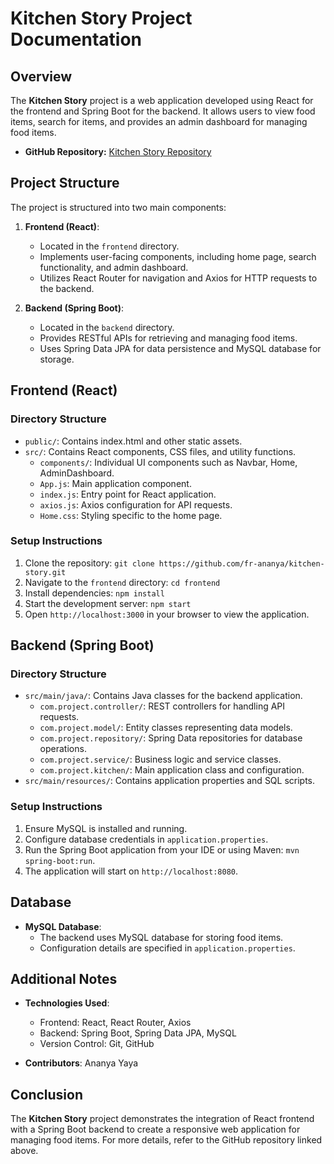 # Kitchen Story Project Documentation

## Overview

The **Kitchen Story** project is a web application developed using React for the frontend and Spring Boot for the backend. It allows users to view food items, search for items, and provides an admin dashboard for managing food items.

- **GitHub Repository:** [Kitchen Story Repository](https://github.com/fr-ananya/kitchen-story)

## Project Structure

The project is structured into two main components:

1. **Frontend (React)**:
   - Located in the `frontend` directory.
   - Implements user-facing components, including home page, search functionality, and admin dashboard.
   - Utilizes React Router for navigation and Axios for HTTP requests to the backend.

2. **Backend (Spring Boot)**:
   - Located in the `backend` directory.
   - Provides RESTful APIs for retrieving and managing food items.
   - Uses Spring Data JPA for data persistence and MySQL database for storage.

## Frontend (React)

### Directory Structure

- `public/`: Contains index.html and other static assets.
- `src/`: Contains React components, CSS files, and utility functions.
  - `components/`: Individual UI components such as Navbar, Home, AdminDashboard.
  - `App.js`: Main application component.
  - `index.js`: Entry point for React application.
  - `axios.js`: Axios configuration for API requests.
  - `Home.css`: Styling specific to the home page.

### Setup Instructions

1. Clone the repository: `git clone https://github.com/fr-ananya/kitchen-story.git`
2. Navigate to the `frontend` directory: `cd frontend`
3. Install dependencies: `npm install`
4. Start the development server: `npm start`
5. Open `http://localhost:3000` in your browser to view the application.

## Backend (Spring Boot)

### Directory Structure

- `src/main/java/`: Contains Java classes for the backend application.
  - `com.project.controller/`: REST controllers for handling API requests.
  - `com.project.model/`: Entity classes representing data models.
  - `com.project.repository/`: Spring Data repositories for database operations.
  - `com.project.service/`: Business logic and service classes.
  - `com.project.kitchen/`: Main application class and configuration.
- `src/main/resources/`: Contains application properties and SQL scripts.

### Setup Instructions

1. Ensure MySQL is installed and running.
2. Configure database credentials in `application.properties`.
3. Run the Spring Boot application from your IDE or using Maven: `mvn spring-boot:run`.
4. The application will start on `http://localhost:8080`.

## Database

- **MySQL Database**:
  - The backend uses MySQL database for storing food items.
  - Configuration details are specified in `application.properties`.

## Additional Notes

- **Technologies Used**:
  - Frontend: React, React Router, Axios
  - Backend: Spring Boot, Spring Data JPA, MySQL
  - Version Control: Git, GitHub

- **Contributors**: Ananya Yaya

## Conclusion

The **Kitchen Story** project demonstrates the integration of React frontend with a Spring Boot backend to create a responsive web application for managing food items. For more details, refer to the GitHub repository linked above.
